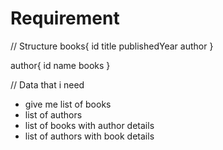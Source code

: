 
# Requirement 

// Structure 
books{
    id 
    title 
    publishedYear
    author
}

author{
    id
    name 
    books
}



// Data that i need

- give me list of books 
- list of authors 
- list of books with author details
- list of authors with book details 